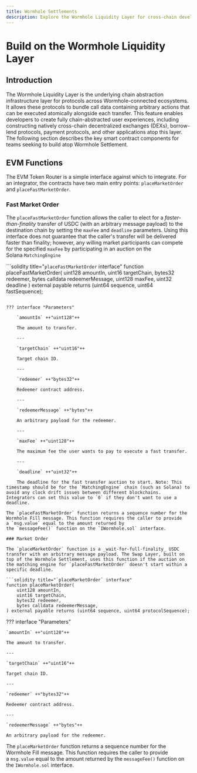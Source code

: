 ```yaml
---
title: Wormhole Settlements
description: Explore the Wormhole Liquidity Layer for cross-chain development. Learn about the EVM Token Router, `placeFastMarketOrder`, and `placeMarketOrder` functions.
---
```


# Build on the Wormhole Liquidity Layer

## Introduction

The Wormhole Liquidity Layer is the underlying chain abstraction infrastructure layer for protocols across Wormhole-connected ecosystems. It allows these protocols to bundle call data containing arbitrary actions that can be executed atomically alongside each transfer. This feature enables developers to create fully chain-abstracted user experiences, including constructing natively cross-chain decentralized exchanges (DEXs), borrow-lend protocols, payment protocols, and other applications atop this layer. The following section describes the key smart contract components for teams seeking to build atop Wormhole Settlement.

## EVM Functions

The EVM Token Router is a simple interface against which to integrate. For an integrator, the contracts have two main entry points: `placeMarketOrder` and `placeFastMarketOrder`.

### Fast Market Order

The `placeFastMarketOrder` function allows the caller to elect for a _faster-than-finality_ transfer of USDC (with an arbitrary message payload) to the destination chain by setting the `maxFee` and `deadline` parameters. Using this interface does not guarantee that the caller's transfer will be delivered faster than finality; however, any willing market participants can compete for the specified `maxFee` by participating in an auction on the Solana `MatchingEngine`

```solidity title="`placeFastMarketOrder` interface"
function placeFastMarketOrder(
    uint128 amountIn,
    uint16 targetChain,
    bytes32 redeemer,
    bytes calldata redeemerMessage,
    uint128 maxFee,
    uint32 deadline
) external payable returns (uint64 sequence, uint64 fastSequence);
```

??? interface "Parameters"

    `amountIn` ++"uint128"++

    The amount to transfer.

    ---

    `targetChain` ++"uint16"++

    Target chain ID.

    ---

    `redeemer` ++"bytes32"++

    Redeemer contract address.

    ---

    `redeemerMessage` ++"bytes"++

    An arbitrary payload for the redeemer.

    ---

    `maxFee` ++"uint128"++

    The maximum fee the user wants to pay to execute a fast transfer.

    ---

    `deadline` ++"uint32"++

    The deadline for the fast transfer auction to start. Note: This timestamp should be for the `MatchingEngine` chain (such as Solana) to avoid any clock drift issues between different blockchains. Integrators can set this value to `0` if they don't want to use a deadline.

The `placeFastMarketOrder` function returns a sequence number for the Wormhole Fill message. This function requires the caller to provide a `msg.value` equal to the amount returned by the `messageFee()` function on the `IWormhole.sol` interface.

### Market Order

The `placeMarketOrder` function is a _wait-for-full-finality_ USDC transfer with an arbitrary message payload. The Swap Layer, built on top of the Wormhole Settlement, uses this function if the auction on the matching engine for `placeFastMarketOrder` doesn't start within a specific deadline.

```solidity title="`placeMarketOrder` interface"
function placeMarketOrder(
    uint128 amountIn,
    uint16 targetChain,
    bytes32 redeemer,
    bytes calldata redeemerMessage,
) external payable returns (uint64 sequence, uint64 protocolSequence);
```

??? interface "Parameters"

    `amountIn` ++"uint128"++

    The amount to transfer.

    ---

    `targetChain` ++"uint16"++

    Target chain ID.

    ---

    `redeemer` ++"bytes32"++

    Redeemer contract address.

    ---

    `redeemerMessage` ++"bytes"++

    An arbitrary payload for the redeemer.

The `placeMarketOrder` function returns a sequence number for the Wormhole Fill message. This function requires the caller to provide a `msg.value` equal to the amount returned by the `messageFee()` function on the `IWormhole.sol` interface.

